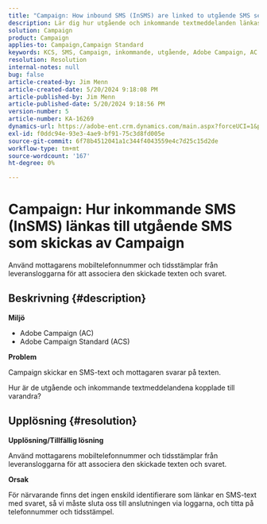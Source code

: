 ```yaml
---
title: "Campaign: How inbound SMS (InSMS) are linked to utgående SMS sent by Campaign"
description: Lär dig hur utgående och inkommande textmeddelanden länkas till varandra i Campaign.
solution: Campaign
product: Campaign
applies-to: Campaign,Campaign Standard
keywords: KCS, SMS, Campaign, inkommande, utgående, Adobe Campaign, AC Adobe Campaign Standard, ACS, Frågor och svar
resolution: Resolution
internal-notes: null
bug: false
article-created-by: Jim Menn
article-created-date: 5/20/2024 9:18:08 PM
article-published-by: Jim Menn
article-published-date: 5/20/2024 9:18:56 PM
version-number: 5
article-number: KA-16269
dynamics-url: https://adobe-ent.crm.dynamics.com/main.aspx?forceUCI=1&pagetype=entityrecord&etn=knowledgearticle&id=6d4bd16f-ee16-ef11-9f8a-6045bd006268
exl-id: f0ddc94e-93e3-4ae9-bf91-75c3d8fd005e
source-git-commit: 6f78b4512041a1c344f4043559e4c7d25c15d2de
workflow-type: tm+mt
source-wordcount: '167'
ht-degree: 0%

---
```


# Campaign: Hur inkommande SMS (InSMS) länkas till utgående SMS som skickas av Campaign


Använd mottagarens mobiltelefonnummer och tidsstämplar från leveransloggarna för att associera den skickade texten och svaret.

## Beskrivning {#description}


<b>Miljö</b>

- Adobe Campaign (AC)
- Adobe Campaign Standard (ACS)


<b>Problem</b>

Campaign skickar en SMS-text och mottagaren svarar på texten.

Hur är de utgående och inkommande textmeddelandena kopplade till varandra?


## Upplösning {#resolution}


<b>Upplösning/Tillfällig lösning</b>

Använd mottagarens mobiltelefonnummer och tidsstämplar från leveransloggarna för att associera den skickade texten och svaret.

<b>Orsak</b>

För närvarande finns det ingen enskild identifierare som länkar en SMS-text med svaret, så vi måste sluta oss till anslutningen via loggarna, och titta på telefonnummer och tidsstämpel.
